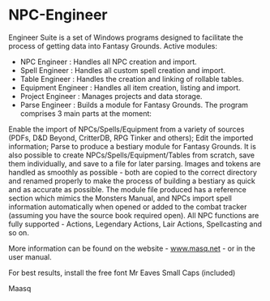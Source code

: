 # NPC-Engineer
Engineer Suite is a set of Windows programs designed to facilitate the process of getting data into Fantasy Grounds.
Active modules:
   * NPC Engineer       : Handles all NPC creation and import.
   * Spell Engineer     : Handles all custom spell creation and import.
   * Table Engineer     : Handles the creation and linking of rollable tables.
   * Equipment Engineer : Handles all item creation, listing and import.
   * Project Engineer   : Manages projects and data storage.
   * Parse Engineer     : Builds a module for Fantasy Grounds.
The program comprises 3 main parts at the moment:

Enable the import of NPCs/Spells/Equipment from a variety of sources (PDFs, D&D Beyond, CritterDB, RPG Tinker and others);
Edit the imported information;
Parse to produce a bestiary module for Fantasy Grounds.
It is also possible to create NPCs/Spells/Equipment/Tables from scratch, save them individually, and save to a file for later parsing.
Images and tokens are handled as smoothly as possible - both are copied to the correct directory and renamed properly to make the process of building a bestiary as quick and as accurate as possible.
The module file produced has a reference section which mimics the Monsters Manual, and NPCs import spell information automatically when opened or added to the combat tracker (assuming you have the source book required open). All NPC functions are fully supported - Actions, Legendary Actions, Lair Actions, Spellcasting and so on.

More information can be found on the website - www.masq.net - or in the user manual.

For best results, install the free font Mr Eaves Small Caps (included)

Maasq
